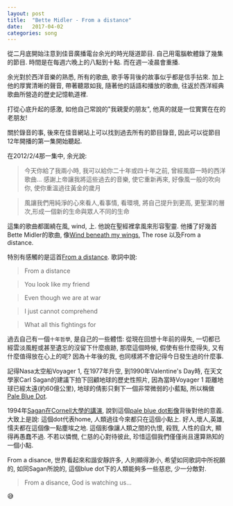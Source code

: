 ```yaml
---
layout: post
title:  "Bette Midler - From a distance"
date:   2017-04-02
categories: song
---
```


從二月底開始注意到佳音廣播電台余光的時光隧道節目. 
自己用電腦軟體錄了幾集的節目. 時間是在每週六晚上的八點到十點. 而在週一凌晨會重播. 

余光對於西洋音樂的熟悉, 所有的歌曲, 歌手等背後的故事似乎都是信手拈來. 
加上他的厚實清晰的聲音, 帶著聽眾如我, 隨著他的話語和播放的歌曲, 
往返於西洋經典歌曲所營造的歷史記憶軌道裡. 

打從心底升起的感激, 如他自己常說的"我親愛的朋友", 
他真的就是一位實實在在的老朋友!

關於錄音的事, 後來在佳音網站上可以找到過去所有的節目錄音, 
因此可以從節目12年開播的第一集開始聽起. 

在2012/2/4那一集中, 余光說:
> 今天你給了我兩小時, 我可以給你二十年或四十年之前, 曾經風靡一時的西洋歌曲... 
> 感謝上帝讓我將這些過去的音樂, 使它重新再來, 好像風一般的吹向你, 使你重溫過往黃金的歲月

> 風讓我們用純淨的心來看人,看事情, 看環境, 將自己提升到更高, 更聖潔的層次,形成一個新的生命與眾人不同的生命


這集的歌曲都圍繞在風, wind, 上. 他說在聖經裡拿風來形容聖靈. 
他播了好幾首Bette Midler的歌曲, 像[Wind beneath my wings](https://www.youtube.com/watch?v=0iAzMRKFX3c), The rose 以及From a distance.

特別有感觸的是這首[From a distance](https://www.youtube.com/watch?v=lN4AcFzxtdE). 歌詞中說:
> From a distance

> You look like my friend

> Even though we are at war

> I just cannot comprehend

> What all this fightings for

過去自己有一個`十年哲學`, 是自己的一些體悟: 從現在回想十年前的得失, 一切都已經雲淡風輕或甚至遺忘的沒留下什麼痕跡, 那麼這個時候, 假使有些什麼得失, 又有什麼值得放在心上的呢? 因為十年後的我, 也同樣將不會記得今日發生過的什麼事.

記得Nasa太空船Voyager 1, 在1977年升空, 到1990年Valentine's Day時, 在天文學家Carl Sagan的建議下拍下回顧地球的歷史性照片, 因為當時Voyager 1 距離地球已經太遠(約60億公里), 地球的倩影只剩下一個非常微弱的小藍點, 所以稱做[Pale Blue Dot](https://en.wikipedia.org/wiki/Pale_Blue_Dot). 

1994年[Sagan在Cornell大學的講演](https://www.youtube.com/watch?v=W_nB5WvZz2g), 說到這個[pale blue dot影像](https://en.wikipedia.org/wiki/Pale_Blue_Dot#/media/File:PaleBlueDot.jpg)背後對他的意義. 大致上是說: 這個dot代表home, 人類過往今來都只在這個小點上. 好人,壞人,英雄,懦夫都在這個像一點塵埃之地. 這個影像讓人類之間的仇恨, 殺戮, 人性的自大, 顯得再愚蠢不過. 不若以憐憫, 仁慈的心對待彼此, 珍惜這個我們僅僅尚且還算熟知的一個小點.

From a disance, 世界看起來和諧安靜許多, 人則顯得渺小, 希望如同歌詞中所祝願的, 如同Sagan所說的, 這個blue dot下的人類能夠多一些慈悲, 少一分敵對.

> From a disance, God is watching us... 

:sweat_smile:

